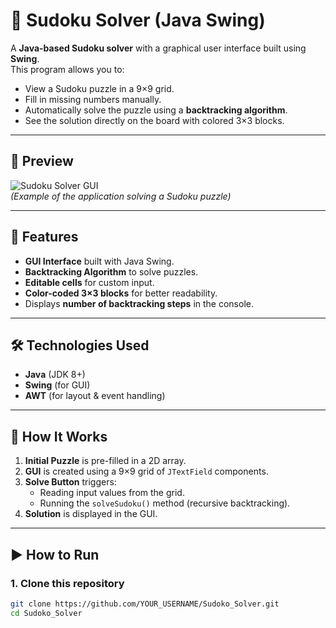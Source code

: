 # 🧩 Sudoku Solver (Java Swing)

A **Java-based Sudoku solver** with a graphical user interface built using **Swing**.  
This program allows you to:
- View a Sudoku puzzle in a 9×9 grid.
- Fill in missing numbers manually.
- Automatically solve the puzzle using a **backtracking algorithm**.
- See the solution directly on the board with colored 3×3 blocks.

---

## 📸 Preview

![Sudoku Solver GUI](images/sudoku_solver_screenshot.png)  
*(Example of the application solving a Sudoku puzzle)*

---

## 🚀 Features
- **GUI Interface** built with Java Swing.
- **Backtracking Algorithm** to solve puzzles.
- **Editable cells** for custom input.
- **Color-coded 3×3 blocks** for better readability.
- Displays **number of backtracking steps** in the console.

---

## 🛠️ Technologies Used
- **Java** (JDK 8+)
- **Swing** (for GUI)
- **AWT** (for layout & event handling)




---

## 📖 How It Works
1. **Initial Puzzle** is pre-filled in a 2D array.
2. **GUI** is created using a 9×9 grid of `JTextField` components.
3. **Solve Button** triggers:
   - Reading input values from the grid.
   - Running the `solveSudoku()` method (recursive backtracking).
4. **Solution** is displayed in the GUI.

---

## ▶️ How to Run

### **1. Clone this repository**
```bash
git clone https://github.com/YOUR_USERNAME/Sudoko_Solver.git
cd Sudoko_Solver


